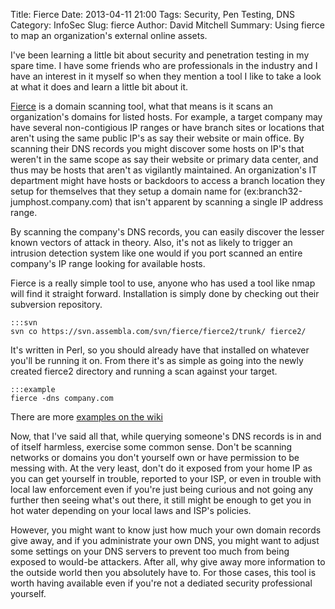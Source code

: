 Title: Fierce
Date: 2013-04-11 21:00
Tags: Security, Pen Testing, DNS
Category: InfoSec
Slug: fierce
Author: David Mitchell
Summary: Using fierce to map an organization's external online assets.

I've been learning a little bit about security and penetration testing in my spare time. I have some friends who are professionals in the industry and I have an interest in it myself so when they mention a tool I like to take a look at what it does and learn a little bit about it.

[Fierce](http://ha.ckers.org/fierce/) is a domain scanning tool, what that means is it scans an organization's domains for listed hosts. For example, a target company may have several non-contigious IP ranges or have branch sites or locations that aren't using the same public IP's as say their website or main office. By scanning their DNS records you might discover some hosts on IP's that weren't in the same scope as say their website or primary data center, and thus may be hosts that aren't as vigilantly maintained. An organization's IT department might have hosts or backdoors to access a branch location they setup for themselves that they setup a domain name for (ex:branch32-jumphost.company.com) that isn't apparent by scanning a single IP address range.

By scanning the company's DNS records, you can easily discover the lesser known vectors of attack in theory. Also, it's not as likely to trigger an intrusion detection system like one would if you port scanned an entire company's IP range looking for available hosts.

Fierce is a really simple tool to use, anyone who has used a tool like 
nmap will find it straight forward. Installation is simply done by checking out their subversion repository.

	:::svn
	svn co https://svn.assembla.com/svn/fierce/fierce2/trunk/ fierce2/

It's written in Perl, so you should already have that installed on whatever you'll be running it on. From there it's as simple as going into the newly created fierce2 directory and running a scan against your target.

	:::example
	fierce -dns company.com

There are more [examples on the wiki](https://trac.assembla.com/fierce/wiki)

Now, that I've said all that, while querying someone's DNS records is in and of itself harmless, exercise some common sense. Don't be scanning networks or domains you don't yourself own or have permission to be messing with. At the very least, don't do it exposed from your home IP as you can get yourself in trouble, reported to your ISP, or even in trouble with local law enforcement even if you're just being curious and not going any further then seeing what's out there, it still might be enough to get you in hot water depending on your local laws and ISP's policies. 

However, you might want to know just how much your own domain records give away, and if you administrate your own DNS, you might want to adjust some settings on your DNS servers to prevent too much from being exposed to would-be attackers. After all, why give away more information to the outside world then you absolutely have to. For those cases, this tool is worth having available even if you're not a dediated security professional yourself.
